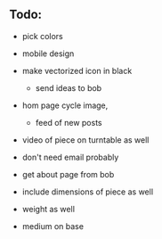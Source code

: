 ## Todo:
- pick colors
- mobile design
- make vectorized icon in black
    - send ideas to bob

- hom page cycle image,
    - feed of new posts

- video of piece on turntable as well

- don't need email probably

- get about page from bob

- include dimensions of piece as well
- weight as well
- medium on base